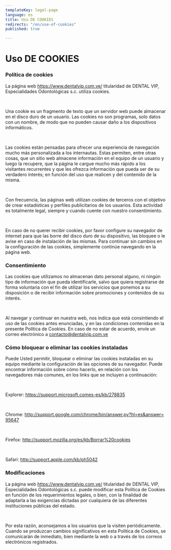 ```yaml
---
templateKey: legal-page
language: es
title: Uso DE COOKIES
redirects: "/en/use-of-cookies"
published: true

---
```

<div class="dv-cookies-policy container-fluid dv-main-menu"> <h1 class="dv-page-titles text-left">Uso DE COOKIES</h1> <h3 class="dv-page-titles text-left">Política de cookies</h3> <div class="paragraph-group"> <p> La página web <a class="dv-link-green" href="/" >https://www.dentalvip.com.ve/</a > titularidad de DENTAL VIP, Especialidades Odontológicas s.c. utiliza cookies. </p> <br /> <p> Una cookie es un fragmento de texto que un servidor web puede almacenar en el disco duro de un usuario. Las cookies no son programas, solo datos con un nombre, de modo que no pueden causar daño a los dispositivos informáticos. </p> <br /> <p> Las cookies están pensadas para ofrecer una experiencia de navegación mucho más personalizada a los internautas. Estas permiten, entre otras cosas, que un sitio web almacene información en el equipo de un usuario y luego la recupere, que la página le cargue mucho más rápido a los visitantes recurrentes y que les ofrezca información que pueda ser de su verdadero interés; en función del uso que realicen y del contenido de la misma.  </p> <br /> <p> Con frecuencia, las páginas web utilizan cookies de terceros con el objetivo de crear estadísticas y perfiles publicitarios de los usuarios. Esta actividad es totalmente legal, siempre y cuando cuente con nuestro consentimiento. </p> <br /> <p> En caso de no querer recibir cookies, por favor configure su navegador de internet para que las borre del disco duro de su dispositivo, las bloquee o le avise en caso de instalación de las mismas. Para continuar sin cambios en la configuración de las cookies, simplemente continúe navegando en la página web. </p> </div> <h3 class="dv-page-titles text-left">Consentimiento</h3> <div class="paragraph-group"> <p> Las cookies que utilizamos no almacenan dato personal alguno, ni ningún tipo de información que pueda identificarle, salvo que quiera registrarse de forma voluntaria con el fin de utilizar los servicios que ponemos a su disposición o de recibir información sobre promociones y contenidos de su interés. </p> <br /> <p> Al navegar y continuar en nuestra web, nos indica que está consintiendo el uso de las cookies antes enunciadas, y en las condiciones contenidas en la presente Política de Cookies. En caso de no estar de acuerdo, envíe un correo electrónico a <a class="dv-link-green" href="mailto:contacto@dentalvip.com.ve" >contacto@dentalvip.com.ve</a > </p> </div> <h3 class="dv-page-titles text-left"> Cómo bloquear o eliminar las cookies instaladas </h3> <div class="paragraph-group"> <p> Puede Usted permitir, bloquear o eliminar las cookies instaladas en su equipo mediante la configuración de las opciones de su navegador. Puede encontrar información sobre cómo hacerlo, en relación con los navegadores más comunes, en los links que se incluyen a continuación: </p> <br /> <p> Explorer: <a target="_blank" rel="noopener noreferrer" class="dv-link-green" href="https://support.microsoft.com/es-es/kb/278835" style="word-break: break-all;" >https://support.microsoft.comes-es/kb/278835</a > </p> <br /> <p> Chrome: <a target="_blank" rel="noopener noreferrer" class="dv-link-green" href="http://support.google.com/chrome/bin/answer.py?hl=es&answer=95647" style="word-break: break-all;" >http://support.google.com/chrome/bin/answer.py?hl=es&answer=95647</a > </p> <br /> <p> Firefox: <a target="_blank" rel="noopener noreferrer" class="dv-link-green" href="http://support.mozilla.org/es/kb/Borrar%20cookies" style="word-break: break-all;" >http://support.mozilla.org/es/kb/Borrar%20cookies</a > </p> <br /> <p> Safari: <a target="_blank" rel="noopener noreferrer" class="dv-link-green" href="http://support.apple.com/kb/ph5042" style="word-break: break-all;" >http://support.apple.com/kb/ph5042</a > <p </div> <h3 class="dv-page-titles text-left">Modificaciones</h3> <div class="paragraph-group"> <p> La página web <a class="dv-link-green" href="/">https://www.dentalvip.com.ve/</a> titularidad de DENTAL VIP, Especialidades Odontológicas s.c. puede modificar esta Política de Cookies en función de los requerimientos legales, o bien, con la finalidad de adaptarla a las exigencias dictadas por cualquiera de las diferentes instituciones públicas del estado. </p> <br /> <p> Por esta razón, aconsejamos a los usuarios que la visiten periódicamente. Cuando se produzcan cambios significativos en esta Política de Cookies, se comunicarán de inmediato, bien mediante la web o a través de los correos electrónicos registrados. </p> </div>
</div>